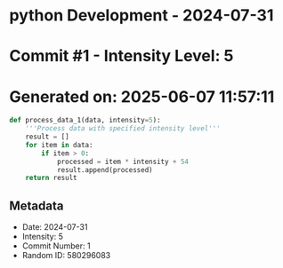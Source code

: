 ﻿# python Development - 2024-07-31
# Commit #1 - Intensity Level: 5
# Generated on: 2025-06-07 11:57:11
```python
def process_data_1(data, intensity=5):
    '''Process data with specified intensity level'''
    result = []
    for item in data:
        if item > 0:
            processed = item * intensity + 54
            result.append(processed)
    return result
```
## Metadata
- Date: 2024-07-31
- Intensity: 5
- Commit Number: 1
- Random ID: 580296083

